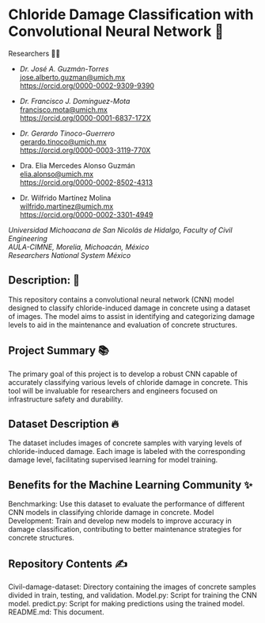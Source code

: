 # Chloride Damage Classification with Convolutional Neural Network 🏫

Researchers 🧑‍🔬
- *Dr. José A. Guzmán-Torres* <br />
jose.alberto.guzman@umich.mx <br />
https://orcid.org/0000-0002-9309-9390

- *Dr. Francisco J. Domínguez-Mota* <br />
francisco.mota@umich.mx <br />
https://orcid.org/0000-0001-6837-172X
- *Dr. Gerardo Tinoco-Guerrero* <br />
gerardo.tinoco@umich.mx <br />
https://orcid.org/0000-0003-3119-770X
- Dra. Elia Mercedes Alonso Guzmán <br />
elia.alonso@umich.mx <br />
https://orcid.org/0000-0002-8502-4313
- Dr. Wilfrido Martínez Molina <br />
wilfrido.martinez@umich.mx <br />
https://orcid.org/0000-0002-3301-4949

*Universidad Michoacana de San Nicolás de Hidalgo, Faculty of Civil Engineering* <br />
*AULA-CIMNE, Morelia, Michoacán, México* <br />
*Researchers National System México*

## Description: 📝
This repository contains a convolutional neural network (CNN) model designed to classify chloride-induced damage in concrete using a dataset of images. The model aims to assist in identifying and categorizing damage levels to aid in the maintenance and evaluation of concrete structures.

## Project Summary 📚
The primary goal of this project is to develop a robust CNN capable of accurately classifying various levels of chloride damage in concrete. This tool will be invaluable for researchers and engineers focused on infrastructure safety and durability.

## Dataset Description 🔥
The dataset includes images of concrete samples with varying levels of chloride-induced damage. Each image is labeled with the corresponding damage level, facilitating supervised learning for model training.

## Benefits for the Machine Learning Community ✨
Benchmarking: Use this dataset to evaluate the performance of different CNN models in classifying chloride damage in concrete.
Model Development: Train and develop new models to improve accuracy in damage classification, contributing to better maintenance strategies for concrete structures.

## Repository Contents ✍️
Civil-damage-dataset: Directory containing the images of concrete samples divided in train, testing, and validation.
Model.py: Script for training the CNN model.
predict.py: Script for making predictions using the trained model.
README.md: This document.
